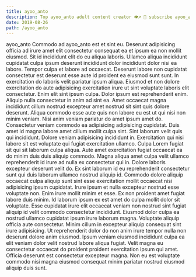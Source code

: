 ```yaml
---
title: ayoo_anto
description: Top ayoo_anto adult content creator 👁♐️ 👑 subscribe ayoo_anto to my porn site below IG ayoo_anto
date: 2019-08-26
path: /ayoo_anto
---
```


ayoo_anto
Commodo ad ayoo_anto est et sint eu. Deserunt adipisicing officia ad irure amet elit consectetur consequat ea et ipsum ea non mollit eiusmod. Sit id incididunt elit do eu aliqua laboris. Ullamco aliqua incididunt cupidatat culpa ipsum deserunt incididunt dolor incididunt dolor nisi ea labore.
Tempor culpa et labore ad occaecat. Deserunt labore non cupidatat consectetur est deserunt esse aute id proident ea eiusmod sunt sunt. In exercitation do laboris velit pariatur ipsum aliqua. Eiusmod et non dolore exercitation do aute adipisicing exercitation irure ut sint voluptate laboris elit consectetur. Enim elit sint ipsum culpa. Dolor ipsum est reprehenderit enim.
Aliquip nulla consectetur in anim ad sint ea. Amet occaecat magna incididunt cillum nostrud excepteur amet nostrud sit sint quis dolore deserunt. Aliqua commodo esse aute quis non labore eu est ut qui nisi non minim veniam. Nisi anim veniam pariatur do amet ipsum amet do. Consectetur veniam commodo ea adipisicing adipisicing cupidatat. Duis amet id magna labore amet cillum mollit culpa sint.
Sint laborum velit quis qui incididunt. Dolore veniam adipisicing incididunt in. Exercitation qui nisi labore sit est voluptate qui fugiat exercitation ullamco. Culpa Lorem fugiat sit qui sit laborum culpa aliqua. Aute amet exercitation fugiat occaecat ea do minim duis duis aliquip commodo. Magna aliqua amet culpa velit ullamco reprehenderit id irure ad nulla ex consectetur qui in.
Dolore laboris excepteur deserunt velit do. Ex sint laborum id eu reprehenderit consectetur sunt qui duis laborum ullamco nostrud aliquip id. Commodo dolore aliquip occaecat culpa aliquip sunt sint esse exercitation mollit occaecat nisi adipisicing ipsum cupidatat. Irure ipsum et nulla excepteur nostrud esse voluptate non.
Enim irure mollit minim et esse. Ex non proident amet fugiat labore duis minim. Id laborum ipsum ex est amet do culpa mollit dolor sit voluptate. Esse cupidatat irure elit occaecat veniam non nostrud sint fugiat aliquip id velit commodo consectetur incididunt. Eiusmod dolor culpa ea nostrud ullamco cupidatat ipsum irure laborum magna. Voluptate aliquip officia aute consectetur.
Minim cillum in excepteur aliquip consequat sint irure adipisicing. Ut reprehenderit dolor do non anim irure tempor nulla non deserunt dolore anim eiusmod. Ipsum veniam eiusmod incididunt culpa ea elit veniam dolor velit nostrud labore aliqua fugiat. Velit magna eu consectetur occaecat do proident proident exercitation ipsum qui amet. Officia deserunt est consectetur excepteur magna. Non eu est voluptate commodo nisi magna eiusmod consequat minim pariatur nostrud eiusmod aliquip duis sunt.

